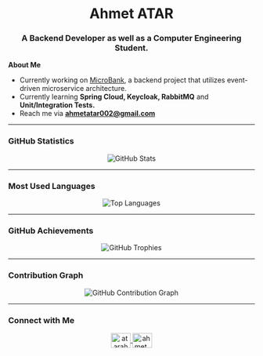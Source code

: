 <h1 align="center">Ahmet ATAR</h1>
<h3 align="center">A Backend Developer as well as a Computer Engineering Student.</h3>

**About Me**
- Currently working on  [MicroBank](https://github.com/CAPELLAX02/MicroBank), a backend project that utilizes event-driven microservice architecture.  
- Currently learning **Spring Cloud, Keycloak, RabbitMQ** and **Unit/Integration Tests.**  
- Reach me via **ahmetatar002@gmail.com**  

---

### GitHub Statistics
<p align="center">
  <img src="https://github-readme-stats.vercel.app/api?username=capellax02&show_icons=true&theme=dark" alt="GitHub Stats" />
</p>

---

### Most Used Languages
<p align="center">
  <img src="https://github-readme-stats.vercel.app/api/top-langs/?username=capellax02&layout=compact&theme=dark" alt="Top Languages" />
</p>

---

### GitHub Achievements
<p align="center">
  <img src="https://github-profile-trophy.vercel.app/?username=capellax02&theme=onedark" alt="GitHub Trophies" />
</p>

---

### Contribution Graph
<p align="center">
  <img src="https://github-readme-activity-graph.vercel.app/graph?username=capellax02&theme=react-dark" alt="GitHub Contribution Graph" />
</p>

---

### Connect with Me
<p align="center">
  <a href="https://www.linkedin.com/in/atarahmet/" target="blank">
    <img align="center" src="https://raw.githubusercontent.com/rahuldkjain/github-profile-readme-generator/master/src/images/icons/Social/linked-in-alt.svg" alt="atarahmet" height="30" width="40" />
  </a>
  <a href="https://instagram.com/ahmet_atar02" target="blank">
    <img align="center" src="https://raw.githubusercontent.com/rahuldkjain/github-profile-readme-generator/master/src/images/icons/Social/instagram.svg" alt="ahmet_atar02" height="30" width="40" />
  </a>
</p>